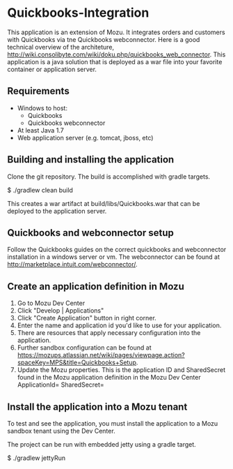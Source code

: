 Quickbooks-Integration
======================

This application is an extension of Mozu.  It integrates orders and customers with Quickbooks via tne Quickbooks webconnector.  Here is a good technical overview of the architeture, http://wiki.consolibyte.com/wiki/doku.php/quickbooks_web_connector.  This application is a java solution that is deployed as a war file into your favorite container or application server.

## Requirements
* Windows to host:
  * Quickbooks
  * Quickbooks webconnector
* At least Java 1.7
* Web application server (e.g. tomcat, jboss, etc)

## Building and installing the application
Clone the git repository.
The build is accomplished with gradle targets.

$ ./gradlew clean build

This creates a war artifact at build/libs/Quickbooks.war that can be deployed to the application server.

## Quickbooks and webconnector setup
Follow the Quickbooks guides on the correct quickbooks and webconnector installation in a windows server or vm.
The webconnector can be found at http://marketplace.intuit.com/webconnector/.

## Create an application definition in Mozu
1. Go to Mozu Dev Center
2. Click "Develop | Applications"
3. Click "Create Application" button in right corner.
4. Enter the name and application id you'd like to use for your application.
5. There are resources that apply necessary configuration into the application.
6. Further sandbox configuration can be found at https://mozups.atlassian.net/wiki/pages/viewpage.action?spaceKey=MPS&title=Quickbooks+Setup.
7. Update the Mozu properties. This is the application ID and SharedSecret found in the Mozu application definition in the Mozu Dev Center ApplicationId= SharedSecret=

## Install the application into a Mozu tenant
To test and see the application, you must install the application to a Mozu sandbox tenant using the Dev Center.

The project can be run with embedded jetty using a gradle target.

$ ./gradlew jettyRun

